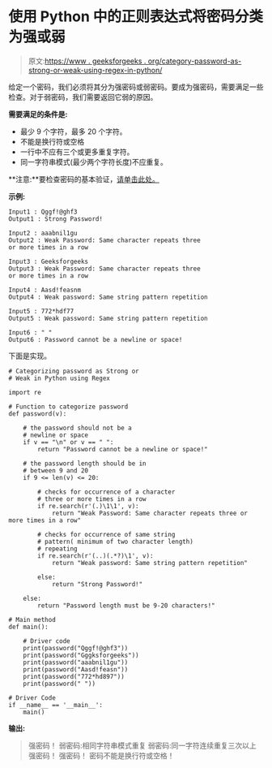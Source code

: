 # 使用 Python 中的正则表达式将密码分类为强或弱

> 原文:[https://www . geeksforgeeks . org/category-password-as-strong-or-weak-using-regex-in-python/](https://www.geeksforgeeks.org/categorize-password-as-strong-or-weak-using-regex-in-python/)

给定一个密码，我们必须将其分为强密码或弱密码。要成为强密码，需要满足一些检查。对于弱密码，我们需要返回它弱的原因。

**需要满足的条件是:**

*   最少 9 个字符，最多 20 个字符。
*   不能是换行符或空格
*   一行中不应有三个或更多重复字符。
*   同一字符串模式(最少两个字符长度)不应重复。

**注意:**要检查密码的基本验证，[请单击此处。](https://www.geeksforgeeks.org/password-validation-in-python/)

**示例:**

```
Input1 : Qggf!@ghf3
Output1 : Strong Password!

Input2 : aaabnil1gu
Output2 : Weak Password: Same character repeats three 
or more times in a row

Input3 : Geeksforgeeks
Output3 : Weak Password: Same character repeats three 
or more times in a row

Input4 : Aasd!feasnm
Output4 : Weak password: Same string pattern repetition

Input5 : 772*hdf77
Output5 : Weak password: Same string pattern repetition

Input6 : " "
Output6 : Password cannot be a newline or space!

```

下面是实现。

```
# Categorizing password as Strong or 
# Weak in Python using Regex 

import re

# Function to categorize password
def password(v):

    # the password should not be a
    # newline or space
    if v == "\n" or v == " ":
        return "Password cannot be a newline or space!"

    # the password length should be in
    # between 9 and 20
    if 9 <= len(v) <= 20:

        # checks for occurrence of a character 
        # three or more times in a row
        if re.search(r'(.)\1\1', v):
            return "Weak Password: Same character repeats three or more times in a row"

        # checks for occurrence of same string 
        # pattern( minimum of two character length)
        # repeating
        if re.search(r'(..)(.*?)\1', v):
            return "Weak password: Same string pattern repetition"

        else:
            return "Strong Password!"

    else:
        return "Password length must be 9-20 characters!"

# Main method
def main():

    # Driver code
    print(password("Qggf!@ghf3"))
    print(password("Gggksforgeeks"))
    print(password("aaabnil1gu"))
    print(password("Aasd!feasn"))
    print(password("772*hd897"))
    print(password(" "))

# Driver Code
if __name__ == '__main__':
    main()
```

**输出:**

> 强密码！
> 弱密码:相同字符串模式重复
> 弱密码:同一字符连续重复三次以上
> 强密码！
> 强密码！
> 密码不能是换行符或空格！